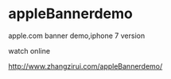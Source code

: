 # appleBannerdemo
apple.com banner demo,iphone 7 version

watch online

http://www.zhangzirui.com/appleBannerdemo/
